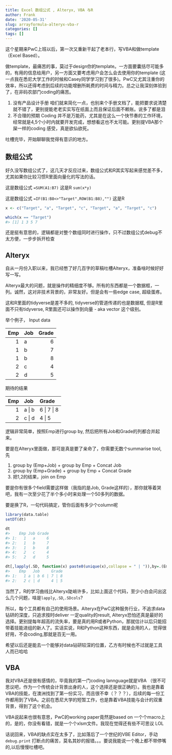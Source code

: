 ```yaml
---
title: Excel 数组公式 , Alteryx, VBA 与R
author: Frank
date: '2020-05-31'
slug: arrayformula-alteryx-vba-r
categories: []
tags: []
---
```


这个星期来PwC上班以后，第一次又重新干起了老本行，写VBA和做template （Excel Based）。

做template，最痛苦的事，莫过于design你的template。一方面要囊括尽可能多的，有用的信息给用户，另一方面又要考虑用户会怎么会去使用你的template (这一点我在悉尼大学工作的时候和Casey同学学习到了很多)。PwC又尤其注重你的效率，所以还得考虑到后续的功能增删所耗费的时间与精力。总之让我深刻体验到了，在非码农部门coding的痛苦。

1. 没有产品设计手册
咱们就来简化一点，也别来个手册文档了，能把要求说清楚就不错了，更别提能老老实实写在纸面上而且保证后面不赖账。说多了都是泪
2. 不合理的预期
Coding 并不是万能药，尤其是在这么一个快节奏的工作环境，经常就是4,5个小时内就要开发完成，想想看这也不太可能。更别提VBA那个屎一样的coding 感受，真是欲仙欲死。

吐槽完毕，开始聊聊我觉得有意识的地方。

## 数组公式

好久没写数组公式了，这几天才反应过来，数组公式和R其实写起来感觉差不多，尤其如果你比较习惯R里面向量化的写法的话。

<!--more-->

这是数组公式
`=SUM(A1:B7)`
这是R
`sum(x*y)`

这是数组公式
`=IF(B1:B8<>"Target",ROW(B1:B8),"")`
这是R
``` r
x <- c("Target", "a", "Target", "c", "Target", "a", "Target", "c")

which(x == "Target")
#> [1] 1 3 5 7
```
还是挺有意思的，逻辑都是对整个数组同时进行操作，只不过数组公式debug不太方便，一步步拆开检查

## Alteryx

自从一月份入职以来，我已经憋了好几百字的草稿吐槽Alteryx，准备啥时候好好写一写。

Alteryx最大的问题，就是操作的精细度不够。所有的东西都是一个数据框，一列。诚然，这对非技术背景的，非常友好。但是会有一些edge case, 超级蛋疼。

这和R里面的tidyverse是差不多的, tidyverse的管道传递的也是数据框, 但是R里面不只有tidyverse, R里面还可以操作到向量 - aka vector 这个级别。

举个例子，
Input data


| Emp|Job | Grade|
|---:|:---|-----:|
|   1|a   |     6|
|   1|b   |     7|
|   1|b   |     8|
|   2|c   |     4|
|   2|d   |     5|

期待的结果

| Emp|Job        |Grade               |
|---:|:----------|:-------------------|
|   1|a &#124; b |6 &#124; 7 &#124; 8 |
|   2|c &#124; d |4 &#124; 5          |

逻辑非常简单，按照Emp进行group by, 然后把所有Job和Grade的列都合并起来。

要是在Alteryx里面做，那可是真是要了亲命了，你需要无数个summarise tool, 先
1. group by (Emp+Job) + group by Emp + Concat Job
2. group by (Emp+Grade) + group by Emp + Concat Grade
3. 把1,2的结果，join on  Emp

要是你有很多个field需要这样做（我指的是Job, Grade这样的），那你就等着哭吧，我有一次至少花了半个多小时来处理一个50多列的数据。

要是换了R，一句代码搞定，管你后面有多少个column呢
``` r
library(data.table)
setDT(dt) 

dt
#>    Emp Job Grade
#> 1:   1   a     6
#> 2:   1   b     7
#> 3:   1   b     8
#> 4:   2   c     4
#> 5:   2   d     5

dt[,lapply(.SD, function(x) paste0(unique(x),collapse = " | ")),by=.(Emp),.SDcols=2:3]
#>    Emp   Job     Grade
#> 1:   1 a | b 6 | 7 | 8
#> 2:   2 c | d     4 | 5
```

当然了，R的学习曲线比Alteryx陡峭许多，比如上面这个代码，至少小白会问出这么几个问题，啥是`lapply`,`.SD`,`.SDcols`? 

所以，每个工具都有自己的使用场景。Alteryx在PwC这种服务行业，不追求data钻研的深度，只追求按时deliver 一定quality的result, Alteryx恐怕还真是最好的选择。更别提每年超高的流失率，要是真的用R或者Python，那就估计以后只能招带着技能进组的新人了。实话实说，R和Python这种东西，就是会用的人，觉得很好用，不会coding,那就是百无一用。

希望以后还是能去一个能够对data钻研较深的位置，乙方有时候也不过就是工具人而已哈哈

## VBA

我对VBA还是很有感情的，毕竟我的第一门coding lannguage就是VBA （很不可思议吧，作为一个传统会计背景出身的人，这个选择还是很正确的）。我也是靠着VBA的技能，在澳洲找到了第一份实习，而且很不幸（？？？），后续的每一份工作都用到了VBA。之前在悉尼大学的短暂工作，也是靠着VBA技能与会计的双重背景，得到了这个机会。

VBA说起来也很有意思，PwC的working paper竟然是based on 一个个macro上的，是的，你没有看错，就是一个个xlsm文件。我现在觉得还有些不可思议 LOL

话说回来，VBA的缺点实在太多了，比如落后了一个世纪的VBE Editor，手动`debug.print` 打断点的痛苦，莫名其妙的报错。。。要说我能说一个晚上都不带停嘴的,以后慢慢吐槽吧。





